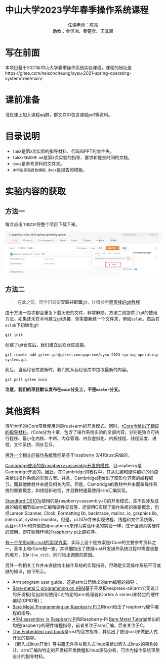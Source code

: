 # 中山大学2023学年春季操作系统课程
<center>
    任课老师：陈亮
<br>    
    助教：金信洲、秦楚彦、王其超
</center>

# 写在前面

本项目基于2021年中山大学春季操作系统实验课程，课程的地址是https://gitee.com/nelsoncheung/sysu-2021-spring-operating-system/tree/main/

# 课前准备

请在课上加入课程qq群，群文件中包含课程pdf等资料。

# 目录说明

+ `labX`是第`X`次实验的指导材料、代码和PPT的文件夹。
+ `labX/README.md`是第`X`次实验的指导、要求和提交时间的文档。
+ `docs`是参考资料的文件夹。
+ `本科生实验报告模板.docx`是报告的模板。

# 实验内容的获取

## 方法一

每次点击`下载ZIP`将整个项目下载下来。

![git使用方法1](./images/git使用方法1.PNG)

## 方法二

> 在此之前，同学们需要**安装并配置**git，详情参考[廖雪峰的git教程](https://www.liaoxuefeng.com/wiki/896043488029600)

由于方法一每次都会重复下载历史的文件，非常麻烦，方法二则提供了git的使用方法。如果还未在本地建立git连接，则需要新建一个文件夹，例如`oslab`。然后在`oslab`下初始化git

```shell
git init
```

创建了git仓库后，我们建立远程仓库连接。

```shell
git remote add gitee git@gitee.com:goprime/sysu-2023-spring-operating-system.git
```

此后，当远程仓库更新时，我们就从远程仓库中拉取最新的内容。

```shell
git pull gitee main
```

**注意，我们的项目默认发布在`main`分支上，不是`master`分支。**

# 其他资料

清华大学的rCore项目使用的是rust+arm的开发模式。同时，[rCore也给出了相应的指导材料](https://github.com/rcore-os/rCore-Tutorial)。rCore分为十章，包含了操作系统实验的全部内容，分别是独立可执行程序、最小化内核、中断、内存管理、内存虚拟化、内核线程、线程调度、进程、文件系统、同步互斥。

[另外一个相关的操作系统教程](https://github.com/rust-embedded/rust-raspberrypi-OS-tutorials)是基于raspberry 3/4和rust来做的。

[Cambridge使用的是raspberry+assembly开发的模式](https://www.cl.cam.ac.uk/projects/raspberrypi/tutorials/os/index.html)，且raspberry是Cambridge开发的。因此，在Cambridge的教程中，其从汇编和硬件编程的角度来给出操作系统的实验方案。并且，Cambridge还给出了图形化界面的编程细节，而其他教材并未提及相关内容。但是，Cambridge的教材中并未覆盖操作系统的重要概念，如线程和进程，并且教材通篇使用arm汇编实现。

[Standford CS107e](http://cs107e.github.io/)使用的是raspberry+assembly+C的开发模式，其不仅涉及底层的编程细节如arm汇编和硬件交互等，还使用C实现了操作系统的重要概念，包括Larson Scanner, Clock, Formatting lib, backtrace, malloc, io, graphics lib, interrupt, system monitor。但是，cs107e并未实现进程、线程和文件系统等。而且cs107e和其他使用raspberry来作为实验环境的实验一样，过于强调真实硬件的使用，即在物理环境的raspberry pi上跑程序。

[有一个使用x86+rust的实现方案](https://os.phil-opp.com/)，实际上这个是方案是rCore的主要参考资料之一，基本上和rCore相一致，并详细指出了使用rust开发操作系统过程中需要调整的地方，如`#![no_std]`，同时给出调整的原因。

另外一些相关工作并未直接给出操作系统的实现指导，但确是实现操作系统不可或缺的知识，如下所示。

+ Arm program user guide，这是arm公司给出的arm编程的指导；
+ [Bare-metal C programming on ARM](https://github.com/umanovskis/baremetal-arm)基于开发板vexpress-a9(arm公司设计的开发板)给出如何使用C对特定的arm处理器(Cortex A series)和特定的硬件编程(GPIO等)；
+ [Bare Metal Programming on Raspberry Pi 3](https://github.com/bztsrc/raspi3-tutorial)用rust给出了raspberry硬件编程的指导。
+ [ARM assembler in Raspberry Pi](https://thinkingeek.com/arm-assembler-raspberry-pi/)和Raspberry-Pi [Bare Metal Tutorial](https://github.com/BrianSidebotham/arm-tutorial-rpi/)给出的均是raspberry的硬件编程指导，前者关注于arm汇编，后者关注于C。
+ [The Embedded rust book](https://rust-embedded.github.io/book/intro/index.html)是rust的官方指导，其给出了使用rust来做嵌入式开发的指导。
+ 《嵌入式linux开发》等书籍无外乎从嵌入式linux来给出嵌入式linux的架构设计、arm汇编和特定的开发板开发教程和linux源码分析，可作为操作系统顶层设计的指导材料。
